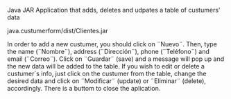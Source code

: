 Java JAR Application that adds, deletes and udpates a table of custumers' data

java.custumerform/dist/Clientes.jar

In order to add a new custumer, you should click on ¨Nuevo¨. Then, type the name (¨Nombre¨), address (¨Dirección¨), phone (¨Teléfono¨) and email (¨Correo¨). Click on ¨Guardar¨ (save) and a message will pop up and the new data will be added to the table. If you wish to edit or delete a custumer´s info, just click on the custumer from the table, change the desired data and click on ¨Modificar¨ (update) or ¨Eliminar¨ (delete), accordingly. There is a buttom to close the aplication.
